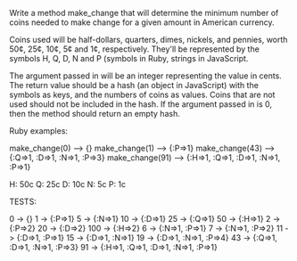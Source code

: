 Write a method make_change that will determine the minimum number of coins needed to make change for a given amount in American currency.

Coins used will be half-dollars, quarters, dimes, nickels, and pennies, worth 50¢, 25¢, 10¢, 5¢ and 1¢, respectively. They'll be represented by the symbols H, Q, D, N and P (symbols in Ruby, strings in JavaScript.

The argument passed in will be an integer representing the value in cents. The return value should be a hash (an object in JavaScript) with the symbols as keys, and the numbers of coins as values. Coins that are not used should not be included in the hash. If the argument passed in is 0, then the method should return an empty hash.

Ruby examples:

make_change(0) --> {}
make_change(1) --> {:P=>1}
make_change(43) --> {:Q=>1, :D=>1, :N=>1, :P=>3}
make_change(91) --> {:H=>1, :Q=>1, :D=>1, :N=>1, :P=>1}

H: 50c      Q: 25c      D: 10c     N: 5c     P: 1c

TESTS:

0 -> {}
1 -> {:P=>1}
5 -> {:N=>1}
10 -> {:D=>1}
25 -> {:Q=>1}
50 -> {:H=>1}
2 -> {:P=>2}
20 -> {:D=>2}
100 -> {:H=>2}
6 -> {:N=>1, :P=>1}
7 -> {:N=>1, :P=>2}
11 -> {:D=>1, :P=>1}
15 -> {:D=>1, :N=>1}
19 -> {:D=>1, :N=>1, :P=>4}
43 -> {:Q=>1, :D=>1, :N=>1, :P=>3}
91 -> {:H=>1, :Q=>1, :D=>1, :N=>1, :P=>1}
